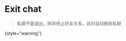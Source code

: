 # Exit chat

> 私聊不能退出，除非终止好友关系，此时自动删除私聊
> 
{style="warning"}

<api-endpoint openapi-path="../cotalk.yaml" endpoint="/api/user/{userid}/chats" method="DELETE"></api-endpoint>